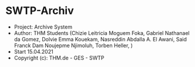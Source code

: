 # SWTP-Archiv


 * Project: Archive System
 * Author:  THM Students (Chizie Leitricia Moguem Foka, Gabriel Nathanael da Gomez, Dolvie Emma Kouekam, Nasreddin Abdalla A. El Awani, Said Franck Dam Noujepme Njimoluh, Torben Heller, )
 * Start 15.04.2021
 * Copyright (c): THM.de - GES - SWTP

